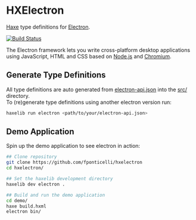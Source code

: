 
# HXElectron

[Haxe](https://haxe.org/) type definitions for [Electron](http://electron.atom.io/).

[![Build Status](https://travis-ci.org/fponticelli/hxelectron.svg?branch=master)](https://travis-ci.org/fponticelli/hxelectron)

The Electron framework lets you write cross-platform desktop applications
using JavaScript, HTML and CSS based on [Node.js](https://nodejs.org/) and
[Chromium](http://www.chromium.org).


## Generate Type Definitions

All type definitions are auto generated from [electron-api.json](electron-api.json) into the [src/](src/) directory.  
To (re)generate type definitions using another electron version run:
```sh
haxelib run electron <path/to/your/electron-api.json>
```


## Demo Application

Spin up the demo application to see electron in action:

```sh
## Clone repository
git clone https://github.com/fponticelli/hxelectron
cd hxelectron/

## Set the haxelib development directory
haxelib dev electron .

## Build and run the demo application
cd demo/
haxe build.hxml
electron bin/
```
